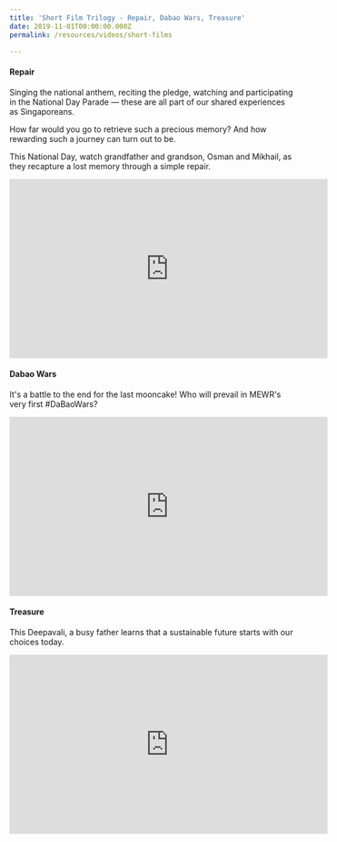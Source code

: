 ```yaml
---
title: 'Short Film Trilogy - Repair, Dabao Wars, Treasure'
date: 2019-11-01T00:00:00.000Z
permalink: /resources/videos/short-films

---
```




#### Repair 

Singing the national anthem, reciting the pledge, watching and participating in the National Day Parade — these are all part of our shared experiences as Singaporeans.

How far would you go to retrieve such a precious memory? And how rewarding such a journey can turn out to be. 

This National Day, watch grandfather and grandson, Osman and Mikhail, as they recapture a lost memory through a simple repair.

<div class="bp-youtube">
      <iframe width="560" height="315" src="https://www.youtube.com/embed/28TiHutnmw4" frameborder="0" allow="autoplay; encrypted-media" allowfullscreen></iframe>
</div>


#### Dabao Wars

It's a battle to the end for the last mooncake! Who will prevail in MEWR's very first #DaBaoWars?

<div class="bp-youtube">
      <iframe width="560" height="315" src="https://www.youtube.com/embed/xKuJ00SaDIc" frameborder="0" allow="autoplay; encrypted-media" allowfullscreen></iframe>
</div>

#### Treasure

This Deepavali, a busy father learns that a sustainable future starts with our choices today.

<div class="bp-youtube">
      <iframe width="560" height="315" src="https://www.youtube.com/embed/SgvF_sojQB0" frameborder="0" allow="autoplay; encrypted-media" allowfullscreen></iframe>
</div>
